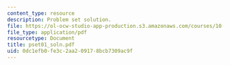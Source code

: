```yaml
---
content_type: resource
description: Problem set solution.
file: https://ol-ocw-studio-app-production.s3.amazonaws.com/courses/10-37-chemical-and-biological-reaction-engineering-spring-2007/0dc1efb0fe3c2aa209178bcb7309ac9f_pset01_soln.pdf
file_type: application/pdf
resourcetype: Document
title: pset01_soln.pdf
uid: 0dc1efb0-fe3c-2aa2-0917-8bcb7309ac9f
---
```

